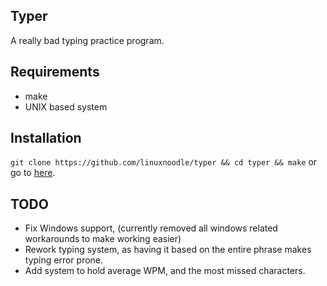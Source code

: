 ## Typer
A really bad typing practice program.
## Requirements
- make
- UNIX based system
## Installation
```git clone https://github.com/linuxnoodle/typer && cd typer && make```
or go to [here](https://github.com/linuxnoodle/typer/releases).
## TODO
- Fix Windows support, (currently removed all windows related workarounds to make working easier)
- Rework typing system, as having it based on the entire phrase makes typing error prone.
- Add system to hold average WPM, and the most missed characters.
